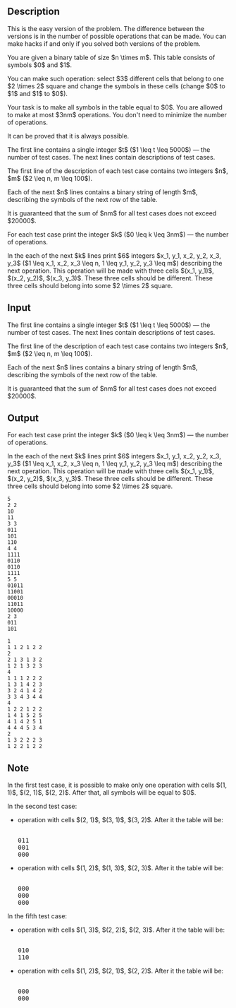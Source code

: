 ## Description

<div><p><span class="tex-font-style-bf">This is the easy version of the problem. The difference between the versions is in the number of possible operations that can be made. You can make hacks if and only if you solved both versions of the problem.</span></p><p>You are given a binary table of size $n \times m$. This table consists of symbols $0$ and $1$.</p><p>You can make such operation: select $3$ different cells that belong to one $2 \times 2$ square and change the symbols in these cells (change $0$ to $1$ and $1$ to $0$).</p><p>Your task is to make all symbols in the table equal to $0$. You are allowed to make at most $3nm$ operations. <span class="tex-font-style-bf">You don't need to minimize the number of operations.</span></p><p>It can be proved that it is always possible.</p></div><div class="input-specification"><p>The first line contains a single integer $t$ ($1 \leq t \leq 5000$)&nbsp;— the number of test cases. The next lines contain descriptions of test cases.</p><p>The first line of the description of each test case contains two integers $n$, $m$ ($2 \leq n, m \leq 100$).</p><p>Each of the next $n$ lines contains a binary string of length $m$, describing the symbols of the next row of the table.</p><p>It is guaranteed that the sum of $nm$ for all test cases does not exceed $20000$.</p></div><div class="output-specification"><p>For each test case print the integer $k$ ($0 \leq k \leq 3nm$)&nbsp;— the number of operations.</p><p>In the each of the next $k$ lines print $6$ integers $x_1, y_1, x_2, y_2, x_3, y_3$ ($1 \leq x_1, x_2, x_3 \leq n, 1 \leq y_1, y_2, y_3 \leq m$) describing the next operation. This operation will be made with three cells $(x_1, y_1)$, $(x_2, y_2)$, $(x_3, y_3)$. These three cells should be different. These three cells should belong into some $2 \times 2$ square.</p></div>

## Input

<p>The first line contains a single integer $t$ ($1 \leq t \leq 5000$)&nbsp;— the number of test cases. The next lines contain descriptions of test cases.</p><p>The first line of the description of each test case contains two integers $n$, $m$ ($2 \leq n, m \leq 100$).</p><p>Each of the next $n$ lines contains a binary string of length $m$, describing the symbols of the next row of the table.</p><p>It is guaranteed that the sum of $nm$ for all test cases does not exceed $20000$.</p>

## Output

<p>For each test case print the integer $k$ ($0 \leq k \leq 3nm$)&nbsp;— the number of operations.</p><p>In the each of the next $k$ lines print $6$ integers $x_1, y_1, x_2, y_2, x_3, y_3$ ($1 \leq x_1, x_2, x_3 \leq n, 1 \leq y_1, y_2, y_3 \leq m$) describing the next operation. This operation will be made with three cells $(x_1, y_1)$, $(x_2, y_2)$, $(x_3, y_3)$. These three cells should be different. These three cells should belong into some $2 \times 2$ square.</p>





```input1
5
2 2
10
11
3 3
011
101
110
4 4
1111
0110
0110
1111
5 5
01011
11001
00010
11011
10000
2 3
011
101
```




```output1
1
1 1 2 1 2 2
2 
2 1 3 1 3 2
1 2 1 3 2 3
4
1 1 1 2 2 2 
1 3 1 4 2 3
3 2 4 1 4 2
3 3 4 3 4 4
4
1 2 2 1 2 2 
1 4 1 5 2 5 
4 1 4 2 5 1
4 4 4 5 3 4
2
1 3 2 2 2 3
1 2 2 1 2 2
```



## Note

<p>In the first test case, it is possible to make only one operation with cells $(1, 1)$, $(2, 1)$, $(2, 2)$. After that, all symbols will be equal to $0$.</p><p>In the second test case:</p><ul> <li> operation with cells $(2, 1)$, $(3, 1)$, $(3, 2)$. After it the table will be: <pre class="verbatim"><br>011<br>001<br>000<br></pre> </li><li> operation with cells $(1, 2)$, $(1, 3)$, $(2, 3)$. After it the table will be: <pre class="verbatim"><br>000<br>000<br>000<br></pre> </li></ul><p>In the fifth test case:</p><ul> <li> operation with cells $(1, 3)$, $(2, 2)$, $(2, 3)$. After it the table will be: <pre class="verbatim"><br>010<br>110<br></pre> </li><li> operation with cells $(1, 2)$, $(2, 1)$, $(2, 2)$. After it the table will be: <pre class="verbatim"><br>000<br>000<br></pre> </li></ul>
